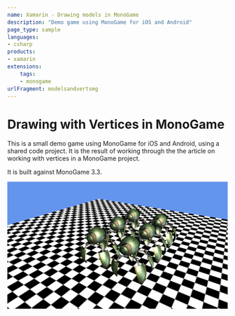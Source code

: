 ```yaml
---
name: Xamarin - Drawing models in MonoGame
description: "Demo game using MonoGame for iOS and Android"
page_type: sample
languages:
- csharp
products:
- xamarin
extensions:
    tags:
    - monogame
urlFragment: modelsandvertsmg
---
```

# Drawing with Vertices in MonoGame

This is a small demo game using MonoGame for iOS and Android, using a shared code project.  It is the result of working through the the article on working with vertices in a MonoGame project.

It is built against MonoGame 3.3.

![Game models on screen](Screenshots/Screenshot1.PNG)
